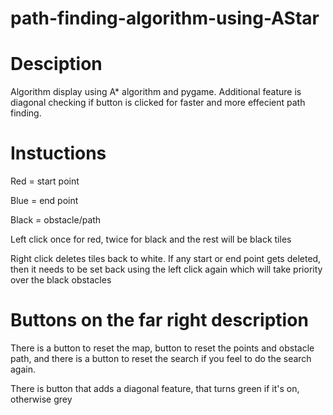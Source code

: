 # path-finding-algorithm-using-AStar

# Desciption

Algorithm display using A* algorithm and pygame. Additional feature is diagonal checking if button is clicked for faster and more effecient path finding.

# Instuctions 

Red = start point

Blue = end point

Black = obstacle/path

Left click once for red, twice for black and the rest will be black tiles

Right click deletes tiles back to white. If any start or end point gets deleted, then it needs to be set back using the left click again which will take priority over the black obstacles

# Buttons on the far right description

There is a button to reset the map, button to reset the points and obstacle path, and there is a button to reset the search if you feel to do the search again.

There is button that adds a diagonal feature, that turns green if it's on, otherwise grey

